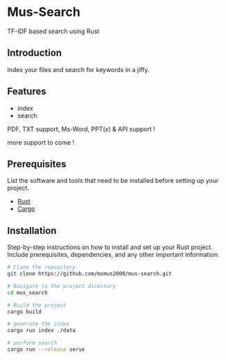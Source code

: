 # Mus-Search

TF-IDF based search using Rust

## Introduction

Index your files and search for keywords in a jiffy.

## Features

- index
- search

PDF, TXT support, Ms-Word, PPT(x) & API support !

more support to come !

## Prerequisites

List the software and tools that need to be installed before setting up your project.

- [Rust](https://www.rust-lang.org/tools/install)
- [Cargo](https://doc.rust-lang.org/cargo/getting-started/installation.html)

## Installation

Step-by-step instructions on how to install and set up your Rust project. Include prerequisites, dependencies, and any other important information.

```sh
# Clone the repository
git clone https://github.com/momus2000/mus-search.git

# Navigate to the project directory
cd mus_search

# Build the project
cargo build

# generate the index
cargo run index ./data

# perform search
cargo run --release serve

```